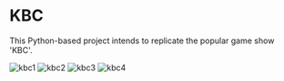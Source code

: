 # KBC
This Python-based project intends to replicate the popular game show 'KBC'.


![kbc1](https://github.com/Adm-2005/KBC/assets/136343806/cd6cb74e-4782-4e8f-8e9a-4a8829dc7b59)
![kbc2](https://github.com/Adm-2005/KBC/assets/136343806/eb169b6d-58cf-4786-bf09-a1176139a453)
![kbc3](https://github.com/Adm-2005/KBC/assets/136343806/c9f44268-bcad-4128-95b2-b68ed5614f5a)
![kbc4](https://github.com/Adm-2005/KBC/assets/136343806/c6cd909e-6b94-4698-99e1-be7e2909c907)

